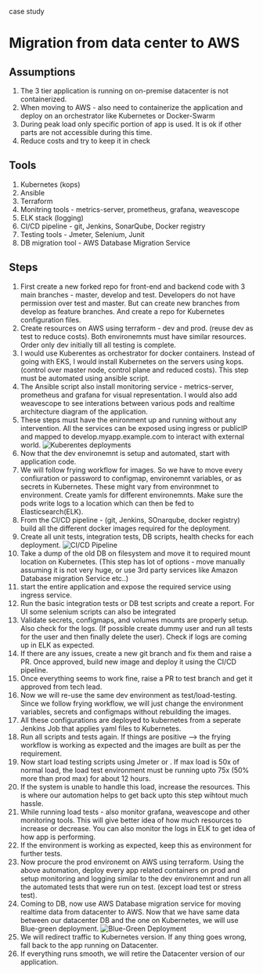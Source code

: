 case study

# Migration from data center to AWS #

## Assumptions ##
1. The 3 tier application is running on on-premise datacenter is not containerized.
2. When moving to AWS - also need to containerize the application and deploy on an orchestrator like Kubernetes or Docker-Swarm
3. During peak load only specific portion of app is used. It is ok if other parts are not accessible during this time.
4. Reduce costs and try to keep it in check

## Tools ##
1. Kubernetes (kops)
2. Ansible 
3. Terraform
4. Monitring tools - metrics-server, prometheus, grafana, weavescope
5. ELK stack (logging) 
6. CI/CD pipeline - git, Jenkins, SonarQube, Docker registry
7. Testing tools - Jmeter, Selenium, Junit 
8. DB migration tool - AWS Database Migration Service

## Steps ##

1. First create a new forked repo for front-end and backend code with 3 main branches - master, develop and test. Developers do not have permission over test and master. But can create new branches from develop as feature branches. And create a repo for Kubernetes configuration files.
2. Create resources on AWS using terraform - dev and prod. (reuse dev as test to reduce costs). Both environemnts must have similar resources. Order only dev initially till all testing is complete.
3. I would use Kuberentes as orchestrator for docker containers. Instead of going with EKS, I would install Kubernetes on the servers using kops. (control over master node, control plane and reduced costs). This step must be automated using ansible script.
4. The Ansible script also install monitoring service - metrics-server, prometheus and grafana for visual representation. I would also add weavescope to see interations between various pods and realtime architecture diagram of the application.
5. These steps must have the enironment up and running without any intervention. All the services can be exposed using ingress or publicIP and mapped to develop.myapp.example.com to interact with external world.
![Kuberentes deployments](images/Kubernetes.jpg?raw=true "Title")
6. Now that the dev environemnt is setup and automated, start with application code.
7. We will follow frying workflow for images. So we have to move every confiuration or password to configmap, environemnt variables, or as secrets in Kubernetes. These might vary from environmnet to environment. Create yamls for different environemnts. Make sure the pods write logs to a location which can then be fed to Elasticsearch(ELK).
8. From the CI/CD pipeline - (git, Jenkins, SOnarqube, docker registry) build all the different docker images required for the deployment.
9. Create all unit tests, integration tests, DB scripts, health checks for each deployment.
![CI/CD Pipeline](images/CI.jpg?raw=true "Title")
9. Take a dump of the old DB on filesystem and move it to required mount location on Kubernetes. (This step has lot of options - move manually assuming it is not very huge, or use 3rd party services like Amazon Database migration Service etc..)
10. start the entire application and expose the required service using ingress service.
11. Run the basic integration tests or DB test scripts and create a report. For UI some selenium scripts can also be integrated
12. Validate secrets, configmaps, and volumes mounts are properly setup. Also check for the logs. (If possible create dummy user and run all tests for the user and then finally delete the user). Check if logs are coming up in ELK as expected.
13. If there are any issues, create a new git branch and fix them and raise a PR. Once approved, build new image and deploy it using the CI/CD pipeline.
14. Once everything seems to work fine, raise a PR to test branch and get it approved from tech lead.
15. Now we will re-use the same dev environment as test/load-testing. Since we follow frying workflow, we will just change the environment variables, secrets and configmaps without rebuilding the images.
16. All these configurations are deployed to kubernetes from a seperate Jenkins Job that applies yaml files to Kubernetes.
17. Run all scripts and tests again. If things are positive --> the frying workflow is working as expected and the images are built as per the requirement.
18. Now start load testing scripts using Jmeter or . If max load is 50x of normal load, the load test environment must be running upto 75x (50% more than prod max) for about 12 hours.
19. If the system is unable to handle this load, increase the resources. This is where our automation helps to get back upto this step wihtout much hassle. 
20. While running load tests - also monitor grafana, weavescope and other monitoring tools. This will give better idea of how much resources to increase or decrease. You can also monitor the logs in ELK to get idea of how app is performing.
21. If the environment is working as expected, keep this as environment for further tests.
22. Now procure the prod environemt on AWS using terraform. Using the above automation, deploy every app related containers on prod and setup monitoring and logging similar to the dev environemnt and run all the automated tests that were run on test. (except load test or stress test).
23. Coming to DB, now use AWS Database migration service for moving realtime data from datacenter to AWS. Now that we have same data between our datacenter DB and the one on Kubernetes, we will use Blue-green deployment.
![Blue-Green Deployment](images/blue-green-deployment.jpg?raw=true "Title")
24. We will redirect traffic to Kubernetes version. If any thing goes wrong, fall back to the app running on Datacenter. 
25. If everything runs smooth, we will retire the Datacenter version of our application. 

